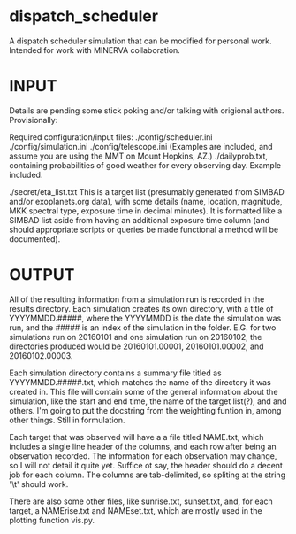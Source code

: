 # dispatch_scheduler
A dispatch scheduler simulation that can be modified for personal work. Intended for work with MINERVA collaboration.

# INPUT
Details are pending some stick poking and/or talking with origional authors. Provisionally:

Required configuration/input files:
./config/scheduler.ini ./config/simulation.ini ./config/telescope.ini (Examples are included, and assume you are using the MMT on Mount Hopkins, AZ.)
./dailyprob.txt, containing probabilities of good weather for every observing day. Example included.

./secret/eta_list.txt
This is a target list (presumably generated from SIMBAD and/or exoplanets.org data), with some details (name, location, magnitude, MKK spectral type, exposure time in decimal minutes). It is formatted like a SIMBAD list aside from having an additional exposure time column (and should appropriate scripts or queries be made functional a method will be documented).

# OUTPUT
All of the resulting information from a simulation run is recorded in the results
directory. Each simulation creates its own directory, with a title of 
YYYYMMDD.#####, where the YYYYMMDD is the date the simulation was run, and the
\#\#\#\#\# is an index of the simulation in the folder. E.G. for two simulations 
run on 20160101 and one simulation run on 20160102, the directories produced 
would be 20160101.00001, 20160101.00002, and 20160102.00003. 

Each simulation directory contains a summary file titled as YYYYMMDD.#####.txt,
which matches the name of the directory it was created in. This file will 
contain some of the general information about the simulation, like the 
start and end time, the name of the target list(?), and and others. I'm going 
to put the docstring from the weighting funtion in, among other things. Still
in formulation.

Each target that was observed will have a a file titled NAME.txt, which 
includes a single line header of the columns, and each row after being an 
observation recorded. The information for each observation may change, so I 
will not detail it quite yet. Suffice ot say, the header should do a decent 
job for each column. The columns are tab-delimited, so spliting at the 
string '\t' should work. 

There are also some other files, like sunrise.txt, sunset.txt, and, for each 
target, a NAMErise.txt and NAMEset.txt, which are mostly used in the plotting 
function vis.py. 
